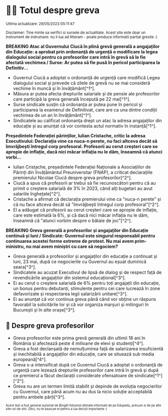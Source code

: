 # 👩‍🏫 Totul despre greva
<sub>Ultima actualizare: 29/05/2023 05:11:47</sub>

<sub>Disclaimer: Tine minte sa verifici si sursele de actualitate. Acest site este doar un instrument de indrumare: nu il lua ad litteram - poate produce informatii partial gresite :)</sub>

**BREAKING Atac al Guvernului Ciucă în plină grevă generală a angajaților din Educație: a aprobat prin ordonanță de urgență o modificare la legea dialogului social pentru ca profesorilor care intră în grevă să le fie afectată vechimea / Surse:  Ar putea să fie pusă în pericol participarea la Definitiv...**

- Guvernul Ciucă a adoptat o ordonanță de urgență care modifică Legea dialogului social și prevede că zilele de grevă nu se mai consideră vechime în muncă și în învățământ[^1^].
- Măsura ar putea afecta drepturile salariale și de pensie ale profesorilor care participă la greva generală începută pe 22 mai[^1^].
- Surse sindicale susțin că ordonanța ar putea pune în pericol și participarea la examenul de Definitivat, care are ca una dintre condiții vechimea de un an în învățământ[^1^].
- Sindicatele au calificat ordonanța drept un atac la adresa angajaților din educație și au anunțat că vor contesta actul normativ în instanță[^1^].

**Președintele Federației părinților, Iulian Cristache, critic la adresa Executivului: Declarația vine ca nuca-n perete, nu faci altceva decât să îmvrăjbești întregul corp profesoral. Profesorii au cerut creșteri care se apropie de inflație, dacă nici măcar inflația nu le dăm, înseamnă că atunci vorbi...**

- Iulian Cristache, președintele Federației Naționale a Asociațiilor de Părinți din Învățământul Preuniversitar (FNAP), a criticat declarațiile premierului Nicolae Ciucă despre greva profesorilor[^2^].
- Ciucă a spus că profesorii ar trebui să fie recunoscători pentru că au primit o creștere salarială de 3% în 2023, când alți bugetari au avut salariile înghețate[^2^].
- Cristache a afirmat că declarația premierului vine ca \"nuca-n perete\" și că nu face altceva decât să \"îmvrăjbești întregul corp profesoral\"[^2^].
- El a adăugat că profesorii au cerut creșteri care se apropie de inflație, care este estimată la 6%, și că dacă nici măcar inflația nu le dăm, înseamnă că \"atunci vorbim despre o bătaie de joc\"[^2^].

**BREAKING Greva generală a profesorilor și angajaților din Educație continuă și luni / Sindicate: Guvernul este singurul responsabil pentru continuarea acestei forme extreme de protest. Nu mai avem prim-ministru, nu mai avem miniștri cu care să negociem?**

- Greva generală a profesorilor și angajaților din educație a continuat și luni, 23 mai, după ce negocierile cu Guvernul au eșuat duminică seara[^3^].
- Sindicatele au acuzat Executivul de lipsă de dialog și de respect față de revendicările angajaților din sistemul educațional[^3^].
- Ei au cerut o creștere salarială de 6% pentru toți angajații din educație, un bonus pentru debutanți, stimulente pentru cei care lucrează în zone defavorizate și respectarea legii salarizării unitare[^3^].
- Ei au anunțat că vor continua greva până când vor obține un răspuns favorabil la solicitările lor și că vor organiza marșuri și mitinguri în București și în alte orașe[^3^].

## 🏫 Despre greva profesorilor

- Greva profesorilor este prima grevă generală din ultimii 18 ani în România și afectează peste 4 milioane de elevi și studenți[^4^].
- Greva a fost declanșată de nemulțumirea față de salarizarea insuficientă și inechitabilă a angajaților din educație, care se situează sub media europeană[^4^].
- Greva s-a intensificat după ce Guvernul Ciucă a adoptat o ordonanță de urgență care lezează drepturile profesorilor care intră în grevă și după ce premierul a făcut declarații considerate ofensatoare de sindicate[^1^] [^2^].
- Greva nu are un termen limită stabilit și depinde de evoluția negocierilor cu Guvernul, care până acum nu au dus la nicio soluție acceptabilă pentru ambele părți[^3^].


<sub><sub>Acest text a fost generat automat de BingAI folosind ultimele informatii de pe Edupedu, precum si de pe alte site-uri de stiri. Deci, nu te baza pe el pentru a lua decizii importante :)</sub></sub>
